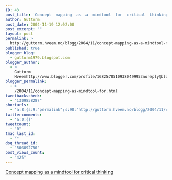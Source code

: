 ```yaml
---
ID: 43
post_title: 'Concept  mapping  as  a  mindtool  for  critical  thinking'
author: Guttorm
post_date: 2004-11-19 12:02:00
post_excerpt: ""
layout: post
permalink: >
  http://guttorm.hveem.no/blogg/2004/11/concept-mapping-as-a-mindtool-for-critical-thinking/
published: true
blogger_blog:
  - guttorm1979.blogspot.com
blogger_author:
  - >
    Guttorm
    Hveemhttp://www.blogger.com/profile/16825705109380499953noreply@blogger.com
blogger_permalink:
  - >
    /2004/11/concept-mapping-as-mindtool-for.html
tweetbackscheck:
  - "1309858287"
shorturls:
  - 'a:8:{s:9:"permalink";s:90:"http://guttorm.hveem.no/blogg/2004/11/concept-mapping-as-a-mindtool-for-critical-thinking/";s:7:"tinyurl";s:25:"http://tinyurl.com/c67jpj";s:4:"isgd";s:17:"http://is.gd/gNAb";s:5:"bitly";s:18:"http://bit.ly/DE0s";s:5:"snipr";s:22:"http://snipr.com/aitnl";s:5:"snurl";s:22:"http://snurl.com/aitnl";s:7:"snipurl";s:24:"http://snipurl.com/aitnl";s:4:"trim";s:17:"http://tr.im/bnhl";}'
twittercomments:
  - 'a:0:{}'
tweetcount:
  - "0"
tmac_last_id:
  - ""
dsq_thread_id:
  - "503092750"
post_views_count:
  - "425"
---
```

<a href="http://www.iste.org/jcte/PDFs/te17216dab.pdf">Concept mapping as a mindtool for critical thinking</a>
